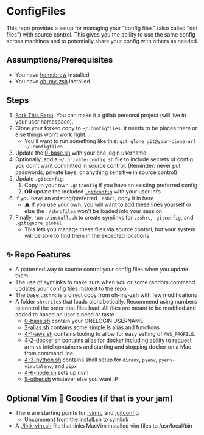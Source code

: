 # ConfigFiles

This repo provides a setup for managing your "config files" (also called "dot files") with source control.
This gives you the ability to use the same config across machines and to potentially share your config with
others as needed.

## Assumptions/Prerequisites

* You have [homebrew](https://brew.sh/) installed
* You have [oh-my-zsh](https://ohmyz.sh/) installed

## Steps

1. [Fork This Repo](#ADD). You can make it a gitlab personal project (will live in your user namespace).
1. Clone your forked copy to `~/.configfiles`. It needs to be places there or else things won't work right.
    * You'll want to run something like this: `git glone git@your-clone-url ~/.configfiles`
1. Update the [0-base.sh](shrcfiles/0-base.sh) with your one login username
1. Optionally, add a `~/.private-config.sh` file to include secrets of config you don't want committed in source control. (Reminder: never put passwords, private keys, or anything sensitive in source control)
1. Update `.gitconfig`:
    1. Copy in your own `.gitconfig` if you have an existing preferred config
    1. **OR** update the included [`.gitconfig`](.gitconfig#L3-4) with your user info
1. If you have an existing/preferred `.zshrc`, copy it in here
   * :warning: If you use your own, you will want to [add these lines yourself](.zshrc#L106-124) or else the `./shrcfiles` won't be loaded into your session
1. Finally, run `./install.sh` to create symlinks for `.zshrc`, `.gitconfig`, and `.gitignore_global`
    * This lets you manage these files via source control, but your system will be able to find them in the expected locations

## ✨ Repo Features

* A patterned way to source control your config files when you update them
* The use of symlinks to make sure when you or some random command updates your config files make it to the repo
* The base `.zshrc` is a direct copy from oh-my-zsh with few modifications
* A folder `shrcriles` that loads alphabetically. Recommend using numbers to control the order that files load. All files are meant to be modified and added to based on user's need or taste
  * [0-base.sh](shrcfiles/0-base.sh) contain your ONELOGIN USERNAME
  * [2-alias.sh](shrcfiles/2-alias.sh) contains some simple ls alias and functions
  * [4-1-aws.sh](shrcfiles/4-1-aws.sh) contains tooling to allow for easy setting of `AWS_PROFILE`.
  * [4-2-docker.sh](shrcfiles/4-2-docker.sh) contains alias for docker including ability to request arm vs intel containers and starting and stopping docker on a Mac from command line
  * [4-3-python.sh](shrcfiles/4-3-python.sh) contains shell setup for `direnv`, `pyenv`, `pyenv-virutalenv`, and `pipx`
  * [4-6-node.sh](shrcfiles/4-6-node.sh) sets up nvm
  * [9-other.sh](shrcfiles/9-other.sh) whatever else you want :P

## Optional Vim 🍬 Goodies (if that is your jam)

* There are starting points for [.vimrc](.vimrc) and [.gitconfig](.gvimrc)
  * Uncomment from the [install.sh](install.sh#L8-10) to symlink
* A [./link-vim.sh](link-vim.sh) file that links MacVim installed vim files to /usr/local/bin
